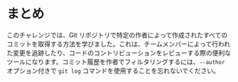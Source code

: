 # まとめ

このチャレンジでは、Git リポジトリで特定の作者によって作成されたすべてのコミットを取得する方法を学びました。これは、チームメンバーによって行われた変更を追跡したり、コードのコントリビューションをレビューする際の便利なツールになります。コミット履歴を作者でフィルタリングするには、`--author` オプション付きで `git log` コマンドを使用することを忘れないでください。
